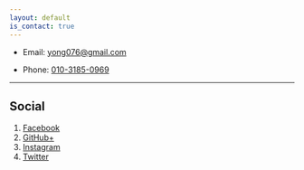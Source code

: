 ```yaml
---
layout: default
is_contact: true
---
```


* Email: [yong076@gmail.com](yong076@gmail.com)

* Phone: [010-3185-0969](tel:010-3185-0969)

---

## Social
1. [Facebook](#https://www.facebook.com/yong076)
2. [GitHub+](#https://github.com/yong076)
3. [Instagram](#https://www.instagram.com/yong076/)
4. [Twitter](#https://twitter.com/@yong076)
